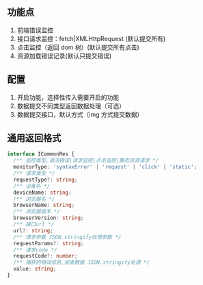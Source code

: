 ## 功能点

1. 前端错误监控
2. 接口请求监控：fetch|XMLHttpRequest (默认提交所有)
3. 点击监控（返回 dom 树）(默认提交所有点击)
4. 资源加载错误记录(默认只提交错误)

## 配置

1. 开启功能，选择性传入需要开启的功能
2. 数据提交不同类型返回数据处理（可选）
3. 数据提交接口，默认方式（img 方式提交数据）

## 通用返回格式

```ts
interface ICommonRes {
  /** 监控类型,语法错误|请求监控|点击监控|静态资源请求 */
  monitorType: 'syntaxError' | 'request' | 'click' | 'static';
  /** 请求类型 */
  requestType?: string;
  /** 设备名 */
  deviceName: string;
  /** 浏览器名 */
  browserName: string;
  /** 浏览器版本 */
  browserVersion: string;
  /** 接口url */
  url?: string;
  /** 请求参数 JSON.stringify处理参数 */
  requestParams?: string;
  /** 请求code */
  requestCode?: number;
  /** 捕获的错误信息,或者数据 JSON.stringify处理 */
  value: string;
}
```
